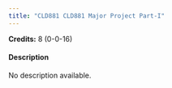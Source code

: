 ```yaml
---
title: "CLD881 CLD881 Major Project Part-I"
---
```

**Credits:** 8 (0-0-16)

#### Description
No description available.